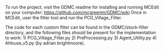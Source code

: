 To run the project, visit the GDMC readme for installing and running MCEdit on your computer: https://github.com/mcgreentn/GDMC/wiki
Once in MCEdit, user the filter tool and run the PCG_Village_Filter.

The code for each custom filter can be found in the GDMC/stock-filter directory, and the following files should be present for the implementation to work:
	1) PCG_Village_Filter.py
	2) PreProcessing.py
	3) Agent_Utility.py
	4) AHouse_v5.py (by adrian brightmoore).

